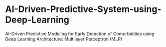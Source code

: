 # AI-Driven-Predictive-System-using-Deep-Learning
AI-Driven Predictive Modeling for Early Detection of Comorbidities using Deep Learning Architecture: Multilayer Perceptron (MLP)
